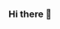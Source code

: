 ### Hi there 👋

<!--
**Bobbyntm/Bobbyntm** is a ✨ _special_ ✨ repository because its `README.md` (this file) appears on your GitHub profile.

Here are some ideas to get you started:

- 🔭 I’m currently working on class
- 🌱 I’m currently learning english
- 👯 I’m looking to collaborate on ...
- 🤔 I’m looking for help with codage
- 💬 Ask me about ...
- 📫 How to reach me: ...
- 😄 Pronouns: ...
- ⚡ Fun fact: ...
-->
